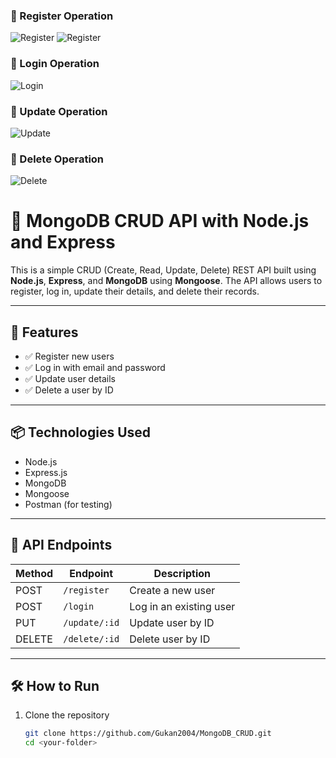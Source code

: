 ### 🔹 Register Operation
![Register](MongoDB_CRUD/backend/screenshot/P_Creation.png)
![Register](screenshot/M)

### 🔹 Login Operation
![Login](screenshots/login.png)

### 🔹 Update Operation
![Update](screenshots/update.png)

### 🔹 Delete Operation
![Delete](screenshots/delete.png)

# 🧩 MongoDB CRUD API with Node.js and Express

This is a simple CRUD (Create, Read, Update, Delete) REST API built using **Node.js**, **Express**, and **MongoDB** using **Mongoose**. The API allows users to register, log in, update their details, and delete their records.

---

## 🚀 Features

- ✅ Register new users
- ✅ Log in with email and password
- ✅ Update user details
- ✅ Delete a user by ID

---

## 📦 Technologies Used

- Node.js
- Express.js
- MongoDB
- Mongoose
- Postman (for testing)

---

## 📂 API Endpoints

| Method | Endpoint          | Description         |
|--------|-------------------|---------------------|
| POST   | `/register`       | Create a new user   |
| POST   | `/login`          | Log in an existing user |
| PUT    | `/update/:id`     | Update user by ID   |
| DELETE | `/delete/:id`     | Delete user by ID   |

---

## 🛠️ How to Run

1. Clone the repository  
   ```bash
   git clone https://github.com/Gukan2004/MongoDB_CRUD.git
   cd <your-folder>
